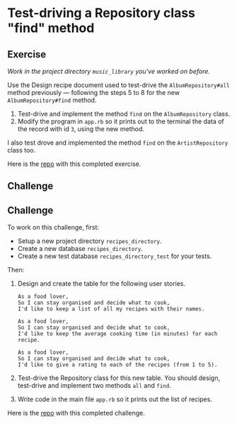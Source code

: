 # Test-driving a Repository class "find" method

## Exercise

_Work in the project directory `music_library` you've worked on before._

Use the Design recipe document used to test-drive the `AlbumRepository#all`
method previously — following the steps 5 to 8 for the new `AlbumRepository#find` method. 

1. Test-drive and implement the method `find` on the `AlbumRepository` class. 
2. Modify the program in `app.rb` so it prints out to the terminal the data of the record
   with id `3`, using the new method.

I also test drove and implemented the method `find` on the `ArtistRepository` class too.

Here is the [repo](https://github.com/jillwones/music_library) with this completed exercise.

## Challenge

## Challenge

To work on this challenge, first:
  * Setup a new project directory `recipes_directory`.
  * Create a new database `recipes_directory`.
  * Create a new test database `recipes_directory_test` for your tests.

Then:

1. Design and create the table for the following user stories.  

    ```
    As a food lover,
    So I can stay organised and decide what to cook,
    I'd like to keep a list of all my recipes with their names.

    As a food lover,
    So I can stay organised and decide what to cook,
    I'd like to keep the average cooking time (in minutes) for each recipe.

    As a food lover,
    So I can stay organised and decide what to cook,
    I'd like to give a rating to each of the recipes (from 1 to 5).
    ```
2. Test-drive the Repository class for this new table. You should design,
   test-drive and implement two methods `all` and `find`.
3. Write code in the main file `app.rb` so it prints out the list of recipes.

Here is the [repo](https://github.com/jillwones/recipes_directory) with this completed challenge.
